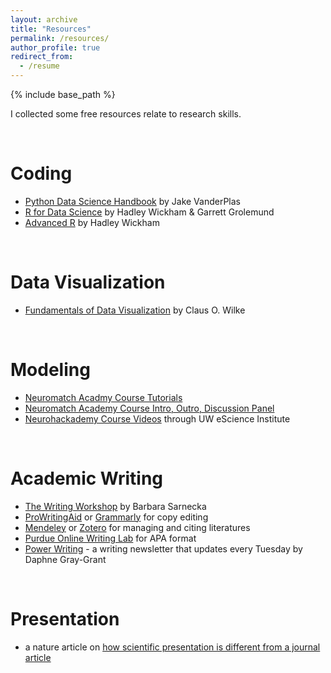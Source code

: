 ```yaml
---
layout: archive
title: "Resources"
permalink: /resources/
author_profile: true
redirect_from:
  - /resume
---
```


{% include base_path %}


I collected some free resources relate to research skills.

<br> 

Coding
======
* [Python Data Science Handbook](https://jakevdp.github.io/PythonDataScienceHandbook/) by Jake VanderPlas
* [R for Data Science](https://r4ds.had.co.nz/) by Hadley Wickham & Garrett Grolemund
* [Advanced R](https://adv-r.hadley.nz/index.html) by Hadley Wickham

<br> 

Data Visualization
======
* [Fundamentals of Data Visualization](https://clauswilke.com/dataviz/index.html) by Claus O. Wilke 

<br> 

Modeling
======
* [Neuromatch Acadmy Course Tutorials](https://clauswilke.com/dataviz/index.html) 
* [Neuromatch Academy Course Intro, Outro, Discussion Panel](https://www.youtube.com/channel/UC4LoD4yNBuLKQwDOV6t-KPw/videos)
* [Neurohackademy Course Videos](https://www.youtube.com/channel/UCLKSeDZWDqBzKRfHTabg1lQ) through UW eScience Institute

<br> 

Academic Writing
======
* [The Writing Workshop](https://osf.io/z4n3t/) by Barbara Sarnecka
* [ProWritingAid](https://prowritingaid.com/Free) or [Grammarly](https://app.grammarly.com/) for copy editing
* [Mendeley](https://www.mendeley.com/guides/desktop) or [Zotero](https://www.zotero.org/) for managing and citing literatures
* [Purdue Online Writing Lab](https://owl.purdue.edu/owl/research_and_citation/apa_style/apa_formatting_and_style_guide/apa_headings_and_seriation.html) for APA format
* [Power Writing](https://www.publicationcoach.com/) - a writing newsletter that updates every Tuesday by Daphne Gray-Grant

<br> 

Presentation
======
* a nature article on [how scientific presentation is different from a journal article](https://www.nature.com/articles/d41586-020-03300-6)
